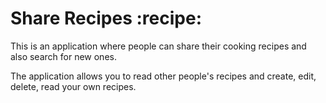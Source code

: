 # Share Recipes :recipe:

This is an application where people can share their cooking recipes and also search for new ones.

The application allows you to read other people's recipes and create, edit, delete, read your own recipes.

